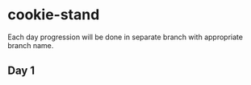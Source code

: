 # cookie-stand  
Each day progression will be done in separate branch with appropriate branch name.  
## Day 1  

